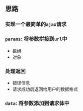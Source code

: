 ## 思路

### 实现一个最简单的`ajax`请求

### `params`: 将参数拼接到`url`中
* 数组
* 对象

### 处理返回

* 错误信息
* 请求成功后返回给用户的数据格式

### `data`: 将参数添加到请求体中